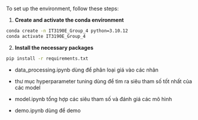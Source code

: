 To set up the environment, follow these steps:

1. **Create and activate the conda environment**
```sh
conda create -n IT3190E_Group_4 python=3.10.12
conda activate IT3190E_Group_4
```

2. **Install the necessary packages**
```sh
pip install -r requirements.txt
```

- data_processing.ipynb dùng để phân loại giá vào các nhãn

- thư mục hyperparameter tuning dùng để tìm ra siêu tham số tốt nhất của các model

- model.ipynb tổng hợp các siêu tham số và đánh giá các mô hình

- demo.ipynb dùng để demo